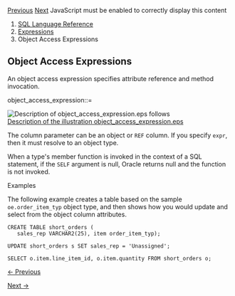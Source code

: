 [Previous](Model-Expressions.md) [Next](Placeholder-Expressions.md)
JavaScript must be enabled to correctly display this content

  1. [SQL Language Reference ](index.md)
  2. [ Expressions](Expressions.md)
  3. Object Access Expressions 

## Object Access Expressions

An object access expression specifies attribute reference and method
invocation.

object_access_expression::=

![Description of object_access_expression.eps
follows](https://docs.oracle.com/en/database/oracle/oracle-database/23/sqlrf/img/object_access_expression.gif)  
[Description of the illustration
object_access_expression.eps](img_text/object_access_expression.md)

The column parameter can be an object or `REF` column. If you specify `expr`,
then it must resolve to an object type.

When a type's member function is invoked in the context of a SQL statement, if
the `SELF` argument is null, Oracle returns null and the function is not
invoked.

Examples

The following example creates a table based on the sample `oe.order_item_typ`
object type, and then shows how you would update and select from the object
column attributes.

    
    
    CREATE TABLE short_orders (
       sales_rep VARCHAR2(25), item order_item_typ);
    
    UPDATE short_orders s SET sales_rep = 'Unassigned';
    
    SELECT o.item.line_item_id, o.item.quantity FROM short_orders o;


[← Previous](Model-Expressions.md)

[Next →](Placeholder-Expressions.md)
